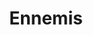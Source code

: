 ---
layout: tags
title: Ennemis
hidden: false
pagination: 
  enabled: true
  collection: all
  tag: ennemis
  permalink: /:num/
---